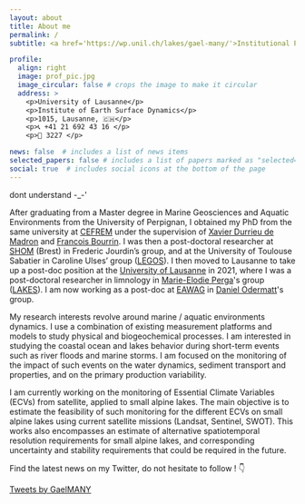 ```yaml
---
layout: about
title: About me
permalink: /
subtitle: <a href='https://wp.unil.ch/lakes/gael-many/'>Institutional Page</a>. PhD. Post-doctoral Researcher.

profile:
  align: right
  image: prof_pic.jpg
  image_circular: false # crops the image to make it circular
  address: >
    <p>University of Lausanne</p>
    <p>Institute of Earth Surface Dynamics</p>
    <p>1015, Lausanne, 🇨🇭</p>
    <p>📞 +41 21 692 43 16 </p>
    <p>🚪 3227 </p>

news: false  # includes a list of news items
selected_papers: false # includes a list of papers marked as "selected={true}"
social: true  # includes social icons at the bottom of the page
---
```


dont understand -_-'

After graduating from a Master degree in Marine Geosciences and Aquatic Environments from the University of Perpignan, I obtained my PhD from the same university at <a href="https://cefrem.univ-perp.fr/">CEFREM</a> under the supervision of <a href="https://cefrem.univ-perp.fr/index.php/personnel/2-non-categorise/66-durrieu">Xavier Durrieu de Madron</a> and <a href="https://cefrem.univ-perp.fr/index.php/personnel/27-chercheurs/65-francois">Francois Bourrin</a>. I was then a post-doctoral researcher at <a href="https://www.shom.fr/">SHOM</a> (Brest) in Frederic Jourdin’s group, and at the University of Toulouse Sabatier in Caroline Ulses’ group (<a href="https://www.legos.omp.eu/">LEGOS</a>). I then moved to Lausanne to take up a post-doc position at the <a href="https://www.unil.ch/index.html">University of Lausanne</a> in 2021, where I was a post-doctoral researcher in limnology in <a href="https://www.unil.ch/gse/fr/home/menuinst/vie-facultaire/promotions--nominations/perga-marie-elodie.html">Marie-Elodie Perga</a>'s group (<a href="https://wp.unil.ch/lakes/">LAKES</a>). I am now working as a post-doc at <a href="https://www.eawag.ch/fr/">EAWAG</a> in <a href="https://www.eawag.ch/en/department/surf/main-focus/remote-sensing/">Daniel Odermatt</a>'s group.  

My research interests revolve around marine / aquatic environments dynamics. I use a combination of existing measurement platforms and models to study physical and biogeochemical processes. I am interested in studying the coastal ocean and lakes behavior during short-term events such as river floods and marine storms. I am focused on the monitoring of the impact of such events on the water dynamics, sediment transport and properties, and on the primary production variability.


I am currently working on the monitoring of Essential Climate Variables (ECVs) from satellite, applied to small alpine lakes. The main objective is to estimate the feasibility of such monitoring for the different ECVs on small alpine lakes using current satellite missions (Landsat, Sentinel, SWOT). This works also encompasses an estimate of alternative spatiotemporal resolution requirements for small alpine lakes, and corresponding uncertainty and stability requirements that could be required in the future.

Find the latest news on my Twitter, do not hesitate to follow ! 👇

<a class="twitter-timeline" data-height="600" data-theme="dark" href="https://twitter.com/GaelMANY?ref_src=twsrc%5Etfw">Tweets by GaelMANY</a> <script async src="https://platform.twitter.com/widgets.js" charset="utf-8"></script>
